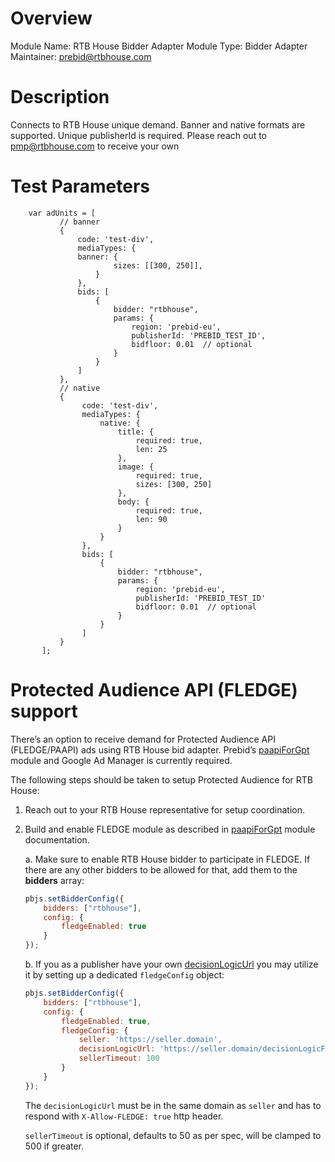 # Overview

Module Name: RTB House Bidder Adapter
Module Type: Bidder Adapter
Maintainer: prebid@rtbhouse.com

# Description

Connects to RTB House unique demand.
Banner and native formats are supported.
Unique publisherId is required. 
Please reach out to pmp@rtbhouse.com to receive your own

# Test Parameters
```
    var adUnits = [
           // banner
           {
               code: 'test-div',
               mediaTypes: {
	           banner: {
                       sizes: [[300, 250]],
                   }
               },
               bids: [
                   {
                       bidder: "rtbhouse",
                       params: {
                           region: 'prebid-eu',
                           publisherId: 'PREBID_TEST_ID',
                           bidfloor: 0.01  // optional
                       }
                   }
               ]
           },
           // native
           {
                code: 'test-div',
                mediaTypes: {
                    native: {
                        title: {
                            required: true,
                            len: 25
                        },
                        image: {
                            required: true,
                            sizes: [300, 250]
                        },
                        body: {
                            required: true,
                            len: 90
                        }
                    }
                },
                bids: [
                    {
                        bidder: "rtbhouse",
                        params: {
                            region: 'prebid-eu',
                            publisherId: 'PREBID_TEST_ID'
                            bidfloor: 0.01  // optional
                        }
                    }
                ]
           }
       ];
```

# Protected Audience API (FLEDGE) support
There’s an option to receive demand for Protected Audience API (FLEDGE/PAAPI) 
ads using RTB House bid adapter. 
Prebid’s [paapiForGpt](https://docs.prebid.org/dev-docs/modules/paapiForGpt.html) 
module and Google Ad Manager is currently required.

The following steps should be taken to setup Protected Audience for RTB House:

1. Reach out to your RTB House representative for setup coordination.

2. Build and enable FLEDGE module as described in 
[paapiForGpt](https://docs.prebid.org/dev-docs/modules/paapiForGpt.html) 
module documentation.

    a. Make sure to enable RTB House bidder to participate in FLEDGE. If there are any other bidders to be allowed for that, add them to the **bidders** array:
    ```javascript
    pbjs.setBidderConfig({
        bidders: ["rtbhouse"],
        config: {
            fledgeEnabled: true
        }
    });
    ```

    b. If you as a publisher have your own [decisionLogicUrl](https://github.com/WICG/turtledove/blob/main/FLEDGE.md#21-initiating-an-on-device-auction)
    you may utilize it by setting up a dedicated `fledgeConfig` object:
    ```javascript
    pbjs.setBidderConfig({
        bidders: ["rtbhouse"],
        config: {
            fledgeEnabled: true,
            fledgeConfig: {
                seller: 'https://seller.domain',
                decisionLogicUrl: 'https://seller.domain/decisionLogicFile.js',
                sellerTimeout: 100
            }
        }
    });
    ```
    The `decisionLogicUrl` must be in the same domain as `seller` and has to respond with `X-Allow-FLEDGE: true` http header.

    `sellerTimeout` is optional, defaults to 50 as per spec, will be clamped to 500 if greater.
